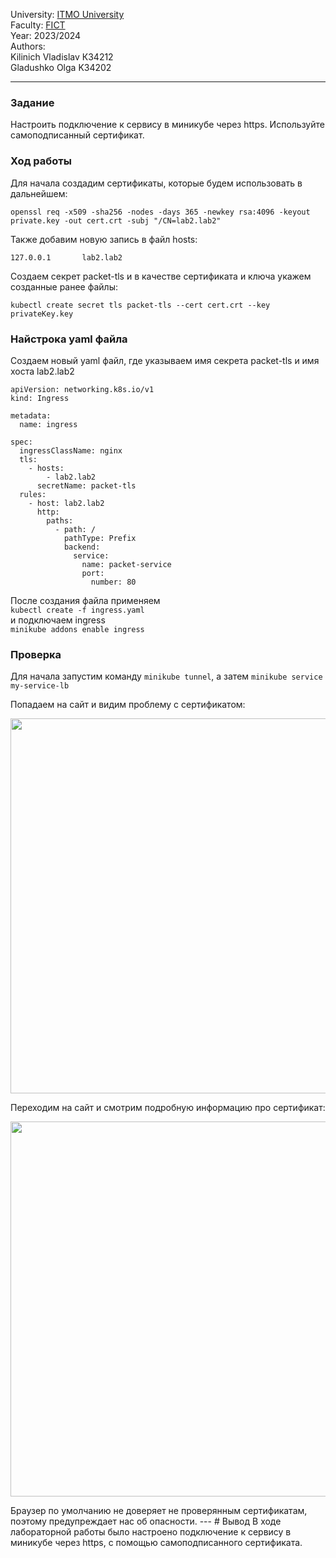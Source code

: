University: [ITMO University](https://itmo.ru/ru/)  
Faculty: [FICT](https://fict.itmo.ru)  
Year: 2023/2024  
Authors:   
Kilinich Vladislav К34212  
Gladushko Olga K34202

---  

### Задание
Настроить подключение к сервису в миникубе через https. Используйте самоподписанный сертификат.

### Ход работы  

Для начала создадим сертификаты, которые будем использовать в дальнейшем:  
```  
openssl req -x509 -sha256 -nodes -days 365 -newkey rsa:4096 -keyout private.key -out cert.crt -subj "/CN=lab2.lab2"
```
Также добавим новую запись в файл hosts:  
```
127.0.0.1       lab2.lab2
```
Создаем секрет packet-tls и в качестве сертификата и ключа укажем созданные ранее файлы:  
```
kubectl create secret tls packet-tls --cert cert.crt --key privateKey.key
```
### Найстрока yaml файла  
Создаем новый yaml файл, где указываем имя секрета packet-tls и имя хоста lab2.lab2  
```
apiVersion: networking.k8s.io/v1
kind: Ingress

metadata:
  name: ingress

spec:
  ingressClassName: nginx
  tls:
    - hosts:
        - lab2.lab2
      secretName: packet-tls
  rules:
    - host: lab2.lab2
      http:
        paths:
          - path: /
            pathType: Prefix
            backend:
              service:
                name: packet-service
                port:
                  number: 80
```
После создания файла применяем  
```kubectl create -f ingress.yaml```  
и подключаем ingress  
``` minikube addons enable ingress ```  

### Проверка 
Для начала запустим команду ```minikube tunnel```, а затем ```minikube service my-service-lb```


Попадаем на сайт и видим проблему с сертификатом:  
<p align="center">  
<img src="https://github.com/Vlad-Kilinich/Cloud-systems-and-services/assets/63118851/ab152352-283c-4541-b757-03f976601b6d" width="600" heidth = '500'>  
</p>  

Переходим на сайт и смотрим подробную информацию про сертификат:  
<p align="center">  
<img src="https://github.com/Vlad-Kilinich/Cloud-systems-and-services/blob/main/lab02⭐%EF%B8%8F/images/3.jpg?raw=true" width="600" heidth = '500'>  
</p>  
Браузер по умолчанию не доверяет не проверянным сертификатам, поэтому предупреждает нас об опасности.  
---  
# Вывод
В ходе лабораторной работы было настроено подключение к сервису в миникубе через https, с помощью самоподписанного сертификата.
